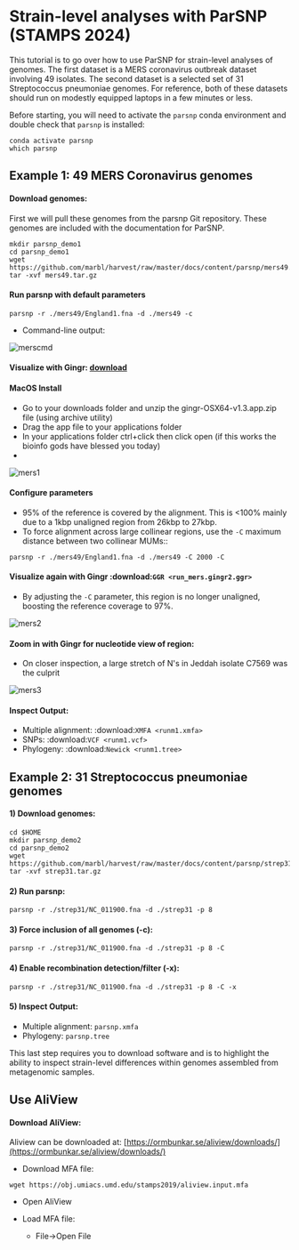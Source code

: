 # Strain-level analyses with ParSNP (STAMPS 2024)

This tutorial is to go over how to use ParSNP for strain-level analyses of genomes. The first dataset is a MERS coronavirus outbreak dataset involving 49 isolates. The second dataset is a selected set of 31 Streptococcus pneumoniae genomes. For reference, both of these datasets should run on modestly equipped laptops in a few minutes or less.	

Before starting, you will need to activate the `parsnp` conda environment and double check that `parsnp` is installed:

```
conda activate parsnp
which parsnp
```

## Example 1: 49 MERS Coronavirus genomes

#### Download genomes: 

First we will pull these genomes from the parsnp Git repository. These genomes are included with the documentation for ParSNP.

```
mkdir parsnp_demo1
cd parsnp_demo1
wget https://github.com/marbl/harvest/raw/master/docs/content/parsnp/mers49.tar.gz
tar -xvf mers49.tar.gz
```

#### Run parsnp with default parameters 

```
parsnp -r ./mers49/England1.fna -d ./mers49 -c
```
 
* Command-line output:

![merscmd](https://github.com/marbl/harvest/raw/master/docs/content/parsnp/run_mers.cmd1.png?raw=true)

#### Visualize with Gingr: [download](https://harvest.readthedocs.io/en/latest/content/gingr.html)

#### MacOS Install
+ Go to your downloads folder and unzip the gingr-OSX64-v1.3.app.zip file (using archive utility)
+ Drag the app file to your applications folder
+ In your applications folder ctrl+click then click open (if this works the bioinfo gods have blessed you today)
+ 

![mers1](https://github.com/marbl/harvest/raw/master/docs/content/parsnp/run_mers.gingr1.png?raw=true)

#### Configure parameters
+ 95% of the reference is covered by the alignment. This is <100% mainly due to a 1kbp unaligned region from 26kbp to 27kbp.
+ To force alignment across large collinear regions, use the `-C` maximum distance between two collinear MUMs::

```
parsnp -r ./mers49/England1.fna -d ./mers49 -C 2000 -C
```
	
####  Visualize again with Gingr :download:`GGR <run_mers.gingr2.ggr>`
+ By adjusting the `-C` parameter, this region is no longer unaligned, boosting the reference coverage to 97%.

![mers2](https://github.com/marbl/harvest/raw/master/docs/content/parsnp/run_mers.gingr2.png?raw=true)

####  Zoom in with Gingr for nucleotide view of region:
+ On closer inspection, a large stretch of N's in Jeddah isolate C7569 was the culprit
 
![mers3](https://github.com/marbl/harvest/raw/master/docs/content/parsnp/run_mers.gingr3.png?raw=true)
 
#### Inspect Output:
+ Multiple alignment: :download:`XMFA <runm1.xmfa>` 
+ SNPs: :download:`VCF <runm1.vcf>`
+ Phylogeny: :download:`Newick <runm1.tree>`

## Example 2: 31 Streptococcus pneumoniae genomes

#### 1) Download genomes:
```
cd $HOME
mkdir parsnp_demo2
cd parsnp_demo2
wget https://github.com/marbl/harvest/raw/master/docs/content/parsnp/strep31.tar.gz
tar -xvf strep31.tar.gz
```

#### 2) Run parsnp:
  
```
parsnp -r ./strep31/NC_011900.fna -d ./strep31 -p 8
```

#### 3) Force inclusion of all genomes (-c):
  
```
parsnp -r ./strep31/NC_011900.fna -d ./strep31 -p 8 -C
```

#### 4) Enable recombination detection/filter (-x):

```
parsnp -r ./strep31/NC_011900.fna -d ./strep31 -p 8 -C -x
```

#### 5) Inspect Output:
  
 * Multiple alignment: `parsnp.xmfa`
 * Phylogeny: `parsnp.tree`

This last step requires you to download software and is to highlight the ability to inspect strain-level differences within genomes assembled from metagenomic samples.

## Use AliView 

#### Download AliView:

Aliview can be downloaded at: [https://ormbunkar.se/aliview/downloads/](https://ormbunkar.se/aliview/downloads/)

 * Download MFA file:
```
wget https://obj.umiacs.umd.edu/stamps2019/aliview.input.mfa
```

 * Open AliView
      
 * Load MFA file:
	+ File->Open File

